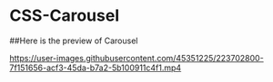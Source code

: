 ﻿# CSS-Carousel

##Here is the preview of Carousel




https://user-images.githubusercontent.com/45351225/223702800-7f151656-acf3-45da-b7a2-5b100911c4f1.mp4

